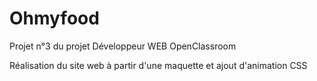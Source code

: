 # Ohmyfood
Projet n°3 du projet Développeur WEB OpenClassroom

Réalisation du site web à partir d'une maquette et ajout d'animation CSS
